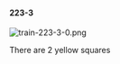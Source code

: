 #### 223-3
![train-223-3-0.png](https://github.com/lil-lab/nlvr/raw/master/nlvr/train/images/18/train-223-3-0.png "train-223-3-0.png")

There are 2 yellow squares